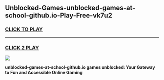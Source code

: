 
## Unblocked-Games-unblocked-games-at-school-github.io-Play-Free-vk7u2
<h3>
<a href="https://premium76.site?title=unblocked-games-at-school-github.io&ref=12A">CLICK TO PLAY</a></h3>
<hr>

<h3>
<a href="https://premium76.site?title=unblocked-games-at-school-github.io&ref=12A">CLICK 2 PLAY</a>
  
</h3>

<a href="https://premium76.site?title=unblocked-games-at-school-github.io&ref=12A"><img src="https://clearcache.store/games.png"></a>


**unblocked-games-at-school-github.io games unblocked: Your Gateway to Fun and Accessible Online Gaming**
